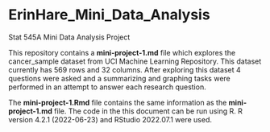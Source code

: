 # ErinHare_Mini_Data_Analysis
Stat 545A Mini Data Analysis Project

This repository contains a **mini-project-1.md** file which explores the cancer_sample dataset from UCI Machine Learning Repository. This dataset currently has 569 rows and 32 columns. After exploring this dataset 4 questions were asked and a summarizing and graphing tasks were performed in an attempt to answer each research question. 

The **mini-project-1.Rmd** file contains the same information as the **mini-project-1.md** file. The code in the this document can be run using R. R version 4.2.1 (2022-06-23) and RStudio 2022.07.1 were used.
